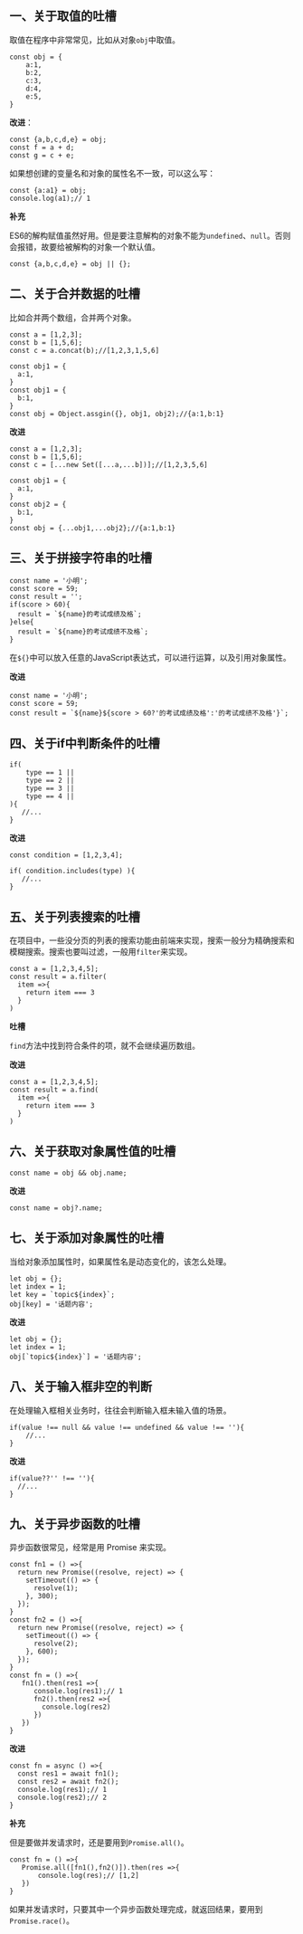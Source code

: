 ## 一、关于取值的吐槽

取值在程序中非常常见，比如从对象`obj`中取值。

```
const obj = {
    a:1,
    b:2,
    c:3,
    d:4,
    e:5,
}

```

**改进**：

```
const {a,b,c,d,e} = obj;
const f = a + d;
const g = c + e;

```

如果想创建的变量名和对象的属性名不一致，可以这么写：

```
const {a:a1} = obj;
console.log(a1);// 1

```

**补充**

ES6的解构赋值虽然好用。但是要注意解构的对象不能为`undefined`、`null`。否则会报错，故要给被解构的对象一个默认值。

```
const {a,b,c,d,e} = obj || {};

```

## 二、关于合并数据的吐槽

比如合并两个数组，合并两个对象。

```
const a = [1,2,3];
const b = [1,5,6];
const c = a.concat(b);//[1,2,3,1,5,6]

const obj1 = {
  a:1,
}
const obj1 = {
  b:1,
}
const obj = Object.assgin({}, obj1, obj2);//{a:1,b:1}

```

**改进**

```
const a = [1,2,3];
const b = [1,5,6];
const c = [...new Set([...a,...b])];//[1,2,3,5,6]

const obj1 = {
  a:1,
}
const obj2 = {
  b:1,
}
const obj = {...obj1,...obj2};//{a:1,b:1}

```

## 三、关于拼接字符串的吐槽

```
const name = '小明';
const score = 59;
const result = '';
if(score > 60){
  result = `${name}的考试成绩及格`; 
}else{
  result = `${name}的考试成绩不及格`; 
}

```

在`${}`中可以放入任意的JavaScript表达式，可以进行运算，以及引用对象属性。

**改进**

```
const name = '小明';
const score = 59;
const result = `${name}${score > 60?'的考试成绩及格':'的考试成绩不及格'}`;

```

## 四、关于if中判断条件的吐槽

```
if(
    type == 1 ||
    type == 2 ||
    type == 3 ||
    type == 4 ||
){
   //...
}

```

**改进**

```
const condition = [1,2,3,4];

if( condition.includes(type) ){
   //...
}

```

## 五、关于列表搜索的吐槽

在项目中，一些没分页的列表的搜索功能由前端来实现，搜索一般分为精确搜索和模糊搜索。搜索也要叫过滤，一般用`filter`来实现。

```
const a = [1,2,3,4,5];
const result = a.filter( 
  item =>{
    return item === 3
  }
)

```

**吐槽**

`find`方法中找到符合条件的项，就不会继续遍历数组。

**改进**

```
const a = [1,2,3,4,5];
const result = a.find( 
  item =>{
    return item === 3
  }
)

```

## 六、关于获取对象属性值的吐槽

```
const name = obj && obj.name;

```

**改进**

```
const name = obj?.name;

```

## 七、关于添加对象属性的吐槽

当给对象添加属性时，如果属性名是动态变化的，该怎么处理。

```
let obj = {};
let index = 1;
let key = `topic${index}`;
obj[key] = '话题内容';

```

**改进**

```
let obj = {};
let index = 1;
obj[`topic${index}`] = '话题内容';

```

## 八、关于输入框非空的判断

在处理输入框相关业务时，往往会判断输入框未输入值的场景。

```
if(value !== null && value !== undefined && value !== ''){
    //...
}

```

**改进**

```
if(value??'' !== ''){
  //...
}

```

## 九、关于异步函数的吐槽

异步函数很常见，经常是用 Promise 来实现。

```
const fn1 = () =>{
  return new Promise((resolve, reject) => {
    setTimeout(() => {
      resolve(1);
    }, 300);
  });
}
const fn2 = () =>{
  return new Promise((resolve, reject) => {
    setTimeout(() => {
      resolve(2);
    }, 600);
  });
}
const fn = () =>{
   fn1().then(res1 =>{
      console.log(res1);// 1
      fn2().then(res2 =>{
        console.log(res2)
      })
   })
}

```

**改进**

```
const fn = async () =>{
  const res1 = await fn1();
  const res2 = await fn2();
  console.log(res1);// 1
  console.log(res2);// 2
}

```

**补充**

但是要做并发请求时，还是要用到`Promise.all()`。

```
const fn = () =>{
   Promise.all([fn1(),fn2()]).then(res =>{
       console.log(res);// [1,2]
   }) 
}

```

如果并发请求时，只要其中一个异步函数处理完成，就返回结果，要用到`Promise.race()`。

 